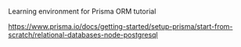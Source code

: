 Learning environment for Prisma ORM tutorial

https://www.prisma.io/docs/getting-started/setup-prisma/start-from-scratch/relational-databases-node-postgresql
